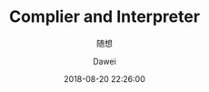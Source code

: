 ---
layout:     post
title:      "Complier and Interpreter "
subtitle:   "随想"
date:       2018-08-20 22:26:00
author:     "Dawei"
header-img: img/planet_earth_4k.jpg
tags:
    - programming language
---